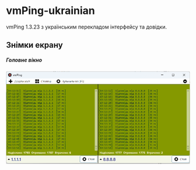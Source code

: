 vmPing-ukrainian
================

vmPing 1.3.23 з українським перекладом інтерфейсу та довідки.

Знімки екрану
-----------
##### Головне вікно
![Головне вікно](screenshots/vmPing-MainWindow.png "Головне вікно")
